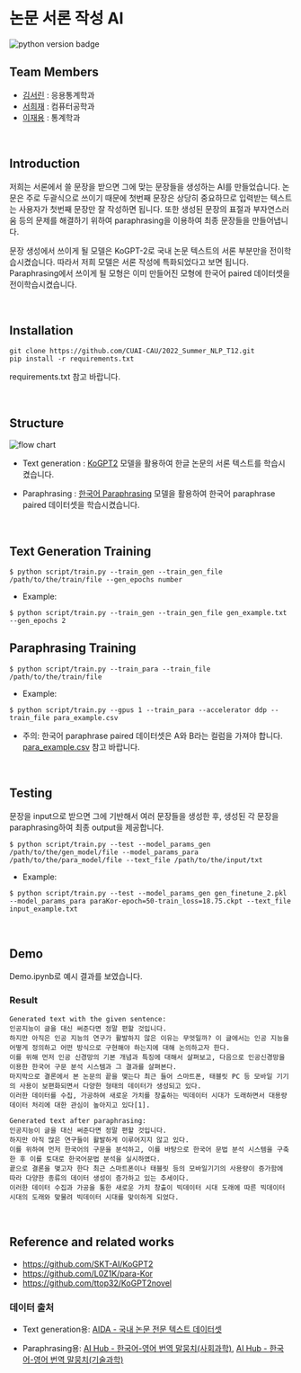 # 논문 서론 작성 AI

![python version badge](https://img.shields.io/badge/python-3.8.12-red)

## Team Members

- [김서린](https://github.com/Seorin-Kim) : 응용통계학과 </br>
- [서희재](https://github.com/linkyouhj) : 컴퓨터공학과 </br>
- [이재용](https://github.com/jaeyonggy) : 통계학과 </br>

<br>

## Introduction

저희는 서론에서 쓸 문장을 받으면 그에 맞는 문장들을 생성하는 AI를 만들었습니다. 논문은 주로 두괄식으로 쓰이기 때문에 첫번째 문장은 상당히 중요하므로 입력받는 텍스트는 사용자가 첫번째 문장만 잘 작성하면 됩니다. 또한 생성된 문장의 표절과 부자연스러움 등의 문제를 해결하기 위하여 paraphrasing을 이용하여 최종 문장들을 만들어냅니다.

문장 생성에서 쓰이게 될 모델은 KoGPT-2로 국내 논문 텍스트의 서론 부분만을 전이학습시켰습니다. 따라서 저희 모델은 서론 작성에 특화되었다고 보면 됩니다. Paraphrasing에서 쓰이게 될 모형은 이미 만들어진 모형에 한국어 paired 데이터셋을 전이학습시켰습니다.

<br>

## Installation

```console
git clone https://github.com/CUAI-CAU/2022_Summer_NLP_T12.git
pip install -r requirements.txt
```

requirements.txt 참고 바랍니다.

<br>

## Structure

![flow chart](https://user-images.githubusercontent.com/86909645/183421395-e5ae469c-ce6f-468d-af59-55fd75f57b6b.jpg)


- Text generation : [KoGPT2](https://github.com/SKT-AI/KoGPT2) 모델을 활용하여 한글 논문의 서론 텍스트를 학습시켰습니다.

- Paraphrasing : [한국어 Paraphrasing](https://github.com/L0Z1K/para-Kor) 모델을 활용하여 한국어 paraphrase paired 데이터셋을 학습시켰습니다.



<br>

## Text Generation Training

```console
$ python script/train.py --train_gen --train_gen_file /path/to/the/train/file --gen_epochs number
```
- Example:

```console
$ python script/train.py --train_gen --train_gen_file gen_example.txt --gen_epochs 2
```

## Paraphrasing Training

```console
$ python script/train.py --train_para --train_file /path/to/the/train/file
```
- Example:

```console
$ python script/train.py --gpus 1 --train_para --accelerator ddp --train_file para_example.csv
```
- 주의: 한국어 paraphrase paired 데이터셋은 A와 B라는 컬럼을 가져야 합니다. [para_example.csv](https://github.com/CUAI-CAU/2022_Summer_NLP_T12/blob/main/para_example.csv) 참고 바랍니다.

<br>

## Testing

문장을 input으로 받으면 그에 기반해서 여러 문장들을 생성한 후, 생성된 각 문장을 paraphrasing하여 최종 output을 제공합니다.

```console
$ python script/train.py --test --model_params_gen /path/to/the/gen_model/file --model_params_para /path/to/the/para_model/file --text_file /path/to/the/input/txt
```
- Example:

```console
$ python script/train.py --test --model_params_gen gen_finetune_2.pkl --model_params_para paraKor-epoch=50-train_loss=18.75.ckpt --text_file input_example.txt
```

<br>

## Demo

Demo.ipynb로 예시 결과를 보였습니다.

### Result

```console
Generated text with the given sentence:
인공지능이 글을 대신 써준다면 정말 편할 것입니다.
하지만 아직은 인공 지능의 연구가 활발하지 않은 이유는 무엇일까? 이 글에서는 인공 지능을 어떻게 정의하고 어떤 방식으로 구현해야 하는지에 대해 논의하고자 한다.
이를 위해 먼저 인공 신경망의 기본 개념과 특징에 대해서 살펴보고, 다음으로 인공신경망을 이용한 한국어 구문 분석 시스템과 그 결과를 살펴본다.
마지막으로 결론에서 본 논문의 끝을 맺는다 최근 들어 스마트폰, 태블릿 PC 등 모바일 기기의 사용이 보편화되면서 다양한 형태의 데이터가 생성되고 있다.
이러한 데이터를 수집, 가공하여 새로운 가치를 창출하는 빅데이터 시대가 도래하면서 대용량 데이터 처리에 대한 관심이 높아지고 있다[1].

Generated text after paraphrasing:
인공지능이 글을 대신 써준다면 정말 편할 것입니다.
하지만 아직 많은 연구들이 활발하게 이루어지지 않고 있다.
이를 위하여 먼저 한국어의 구문을 분석하고, 이를 바탕으로 한국어 문법 분석 시스템을 구축한 후 이를 토대로 한국어문법 분석을 실시하였다.
끝으로 결론을 맺고자 한다 최근 스마트폰이나 태블릿 등의 모바일기기의 사용량이 증가함에 따라 다양한 종류의 데이터 생성이 증가하고 있는 추세이다.
이러한 데이터 수집과 가공을 통한 새로운 가치 창출이 빅데이터 시대 도래에 따른 빅데이터 시대의 도래와 맞물려 빅데이터 시대를 맞이하게 되었다.
```

<br>

## Reference and related works

- https://github.com/SKT-AI/KoGPT2
- https://github.com/L0Z1K/para-Kor
- https://github.com/ttop32/KoGPT2novel

### 데이터 출처

- Text generation용: [AIDA - 국내 논문 전문 텍스트 데이터셋](https://aida.kisti.re.kr/data/19b111b4-03a5-40e4-87bd-844590a11202)

- Paraphrasing용:  [AI Hub - 한국어-영어 번역 말뭉치(사회과학)](https://aihub.or.kr/aihubdata/data/view.do?currMenu=115&topMenu=100&aihubDataSe=realm&dataSetSn=125), [AI Hub - 한국어-영어 번역 말뭉치(기술과학)](https://aihub.or.kr/aihubdata/data/view.do?currMenu=115&topMenu=100&aihubDataSe=realm&dataSetSn=124)

<br>




